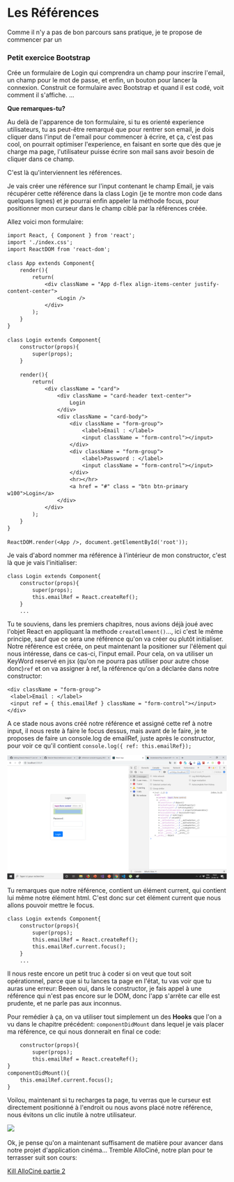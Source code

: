 <h1>Les Références</h1>
Comme il n'y a pas de bon parcours sans pratique, je te propose de commencer par un

<h3>Petit exercice Bootstrap</h3>

Crée un formulaire de Login qui comprendra un champ pour inscrire l'email, un champ pour le mot de passe, et enfin, un bouton pour lancer la connexion.
Construit ce formulaire avec Bootstrap et quand il est codé, voit comment il s'affiche.
...

<strong>Que remarques-tu?</strong>
<p>Au delà de l'apparence de ton formulaire, si tu es orienté experience utilisateurs, tu as peut-être remarqué que pour rentrer son email, je dois cliquer dans l'input de l'email pour commencer à écrire, et ça, c'est pas cool, on pourrait optimiser l'experience, en faisant en sorte que dès que je charge ma page, l'utilisateur puisse écrire son mail sans avoir besoin de cliquer dans ce champ.</p>
C'est là qu'interviennent les références.

Je vais créer une référence sur l'input contenant le champ Email, je vais récupérer cette référence dans la class Login (je te montre mon code dans quelques lignes) et je pourrai enfin appeler la méthode focus, pour positionner mon curseur dans le champ ciblé par la références créée.

Allez voici mon formulaire:

```
import React, { Component } from 'react';
import './index.css';
import ReactDOM from 'react-dom';

class App extends Component{
    render(){
        return(
            <div className = "App d-flex align-items-center justify-content-center">
                <Login />
            </div>
        );
    }
}

class Login extends Component{
    constructor(props){
        super(props);
    }

    render(){
        return(
            <div className = "card">
                <div className = "card-header text-center">
                    Login
                </div>
                <div className = "card-body">
                    <div className = "form-group">
                        <label>Email : </label>
                        <input className = "form-control"></input>
                    </div>
                    <div className = "form-group">
                        <label>Password : </label>
                        <input className = "form-control"></input>
                    </div>
                    <hr></hr>
                    <a href = "#" class = "btn btn-primary w100">Login</a>
                </div>
            </div>
        );
    }
}

ReactDOM.render(<App />, document.getElementById('root'));
```

Je vais d'abord nommer ma référence à l'intérieur de mon constructor, c'est là que je vais l'initialiser:

```
class Login extends Component{
    constructor(props){
        super(props);
        this.emailRef = React.createRef();
    }
    ...
```
    
 Tu te souviens, dans les premiers chapitres, nous avions déjà joué avec l'objet React en appliquant la methode ```createElement()```..., ici c'est le même principe, sauf que ce sera une référence qu'on va créer ou plutôt initialiser.
 Notre référence est créée, on peut maintenant la positioner sur l'élèment qui nous intéresse, dans ce cas-ci, l'input email. Pour cela, on va utiliser un KeyWord reservé en jsx (qu'on ne pourra pas utiliser pour autre chose donc)```ref``` et on va assigner à ref, la référence qu'on a déclarée dans notre constructor:
 
 ```
 <div className = "form-group">
  <label>Email : </label>
  <input ref = { this.emailRef } className = "form-control"></input>
</div>
```
A ce stade nous avons créé notre référence et assigné cette ref à notre input, il nous reste à faire le focus dessus, mais avant de le faire, je te proposes de faire un console.log de emailRef, juste après le constructor, pour voir ce qu'il contient ```console.log({ ref: this.emailRef});```

<img src = "https://raw.githubusercontent.com/GuyVil1/theorie-React/master/reference-console-log2.png" />

Tu remarques que notre référence, contient un élément current, qui contient lui même notre élément html. 
C'est donc sur cet élément current que nous allons pouvoir mettre le focus.

```
class Login extends Component{
    constructor(props){
        super(props);
        this.emailRef = React.createRef();
        this.emailRef.current.focus();
    }
    ...
```
Il nous reste encore un petit truc à coder si on veut que tout soit opérationnel, parce que si tu lances ta page en l'état, tu vas voir que tu auras une erreur:
Beeen oui, dans le constructor, je fais appel à une référence qui n'est pas encore sur le DOM, donc l'app s'arrête car elle est prudente, et ne parle pas aux inconnus.

Pour remédier à ça, on va utiliser tout simplement un des <strong>Hooks</strong> que l'on a vu dans le chapitre précédent:
```componentDidMount``` dans lequel je vais placer ma référence, ce qui nous donnerait en final ce code:

```
    constructor(props){
        super(props);
        this.emailRef = React.createRef();
}
componentDidMount(){
    this.emailRef.current.focus();
}
```

Voilou, maintenant si tu recharges ta page, tu verras que le curseur est directement positionné à l'endroit ou nous avons placé notre référence, nous évitons un clic inutile à notre utilisateur.

<img src = "https://media.giphy.com/media/tnYri4n2Frnig/giphy.gif" />

Ok, je pense qu'on a maintenant suffisament de matière pour avancer dans notre projet d'application cinéma... Tremble AlloCiné, notre plan pour te terrasser suit son cours:

<a href="https://github.com/GuyVil1/theorie-React/blob/master/12.le-fil-rouge-partie-2.1.md">Kill AlloCiné partie 2</a>
